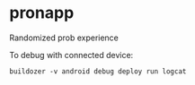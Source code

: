 # pronapp
Randomized prob experience

To debug with connected device:

```shell
buildozer -v android debug deploy run logcat
```
